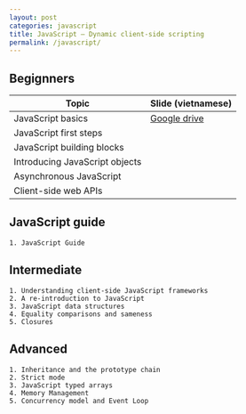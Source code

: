 ```yaml
---
layout: post
categories: javascript
title: JavaScript — Dynamic client-side scripting
permalink: /javascript/
---
```


## Begignners

| Topic      | Slide (vietnamese) |
| ----------- | ----------- |
| JavaScript basics      | <a href="https://docs.google.com/presentation/d/1dXuzrnbPXILPsBIkl9xTdeeALKKPau04Th90AdZZcOo/edit?usp=sharing" target="_blank">Google drive</a> |
| JavaScript first steps   |         |
| JavaScript building blocks | |
| Introducing JavaScript objects | | 
| Asynchronous JavaScript | |
| Client-side web APIs | |


## JavaScript guide

    1. JavaScript Guide

## Intermediate

    1. Understanding client-side JavaScript frameworks
    2. A re-introduction to JavaScript
    3. JavaScript data structures
    4. Equality comparisons and sameness
    5. Closures

## Advanced

    1. Inheritance and the prototype chain
    2. Strict mode
    3. JavaScript typed arrays
    4. Memory Management
    5. Concurrency model and Event Loop
